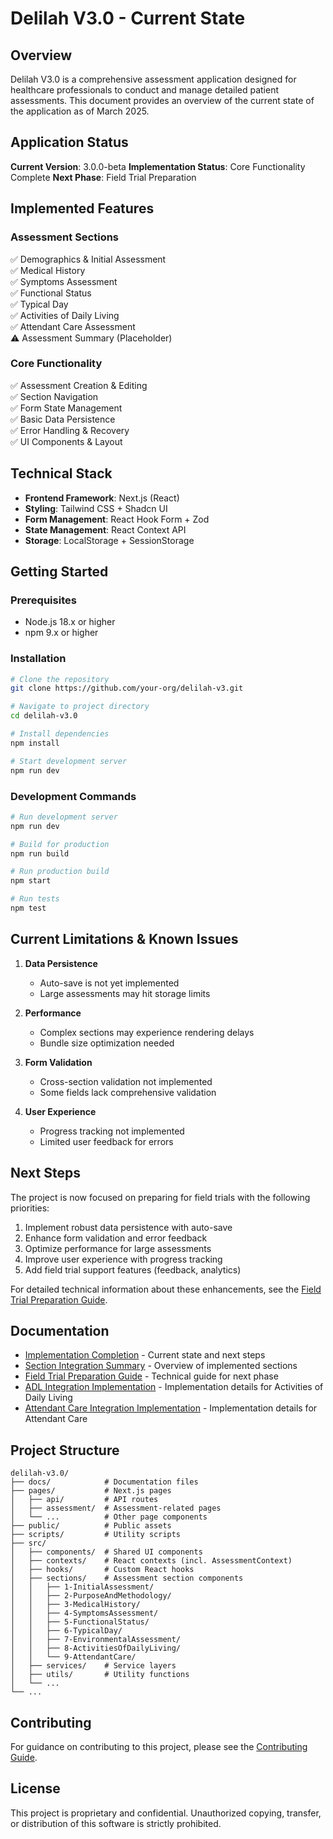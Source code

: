 # Delilah V3.0 - Current State

## Overview

Delilah V3.0 is a comprehensive assessment application designed for healthcare professionals to conduct and manage detailed patient assessments. This document provides an overview of the current state of the application as of March 2025.

## Application Status

**Current Version**: 3.0.0-beta
**Implementation Status**: Core Functionality Complete
**Next Phase**: Field Trial Preparation

## Implemented Features

### Assessment Sections
✅ Demographics & Initial Assessment  
✅ Medical History  
✅ Symptoms Assessment  
✅ Functional Status  
✅ Typical Day  
✅ Activities of Daily Living  
✅ Attendant Care Assessment  
⚠️ Assessment Summary (Placeholder)  

### Core Functionality
✅ Assessment Creation & Editing  
✅ Section Navigation  
✅ Form State Management  
✅ Basic Data Persistence  
✅ Error Handling & Recovery  
✅ UI Components & Layout  

## Technical Stack

- **Frontend Framework**: Next.js (React)
- **Styling**: Tailwind CSS + Shadcn UI
- **Form Management**: React Hook Form + Zod
- **State Management**: React Context API
- **Storage**: LocalStorage + SessionStorage

## Getting Started

### Prerequisites
- Node.js 18.x or higher
- npm 9.x or higher

### Installation
```bash
# Clone the repository
git clone https://github.com/your-org/delilah-v3.git

# Navigate to project directory
cd delilah-v3.0

# Install dependencies
npm install

# Start development server
npm run dev
```

### Development Commands
```bash
# Run development server
npm run dev

# Build for production
npm run build

# Run production build
npm start

# Run tests
npm test
```

## Current Limitations & Known Issues

1. **Data Persistence**
   - Auto-save is not yet implemented
   - Large assessments may hit storage limits

2. **Performance**
   - Complex sections may experience rendering delays
   - Bundle size optimization needed

3. **Form Validation**
   - Cross-section validation not implemented
   - Some fields lack comprehensive validation

4. **User Experience**
   - Progress tracking not implemented
   - Limited user feedback for errors

## Next Steps

The project is now focused on preparing for field trials with the following priorities:

1. Implement robust data persistence with auto-save
2. Enhance form validation and error feedback
3. Optimize performance for large assessments
4. Improve user experience with progress tracking
5. Add field trial support features (feedback, analytics)

For detailed technical information about these enhancements, see the [Field Trial Preparation Guide](./FIELD_TRIAL_PREPARATION_GUIDE.md).

## Documentation

- [Implementation Completion](./IMPLEMENTATION_COMPLETION.md) - Current state and next steps
- [Section Integration Summary](./SECTION_INTEGRATION_SUMMARY.md) - Overview of implemented sections
- [Field Trial Preparation Guide](./FIELD_TRIAL_PREPARATION_GUIDE.md) - Technical guide for next phase
- [ADL Integration Implementation](./ADL_INTEGRATION_IMPLEMENTATION.md) - Implementation details for Activities of Daily Living
- [Attendant Care Integration Implementation](./ATTENDANT_CARE_INTEGRATION_IMPLEMENTATION.md) - Implementation details for Attendant Care

## Project Structure

```
delilah-v3.0/
├── docs/            # Documentation files
├── pages/           # Next.js pages
│   ├── api/         # API routes
│   ├── assessment/  # Assessment-related pages
│   └── ...          # Other page components
├── public/          # Public assets
├── scripts/         # Utility scripts
├── src/
│   ├── components/  # Shared UI components
│   ├── contexts/    # React contexts (incl. AssessmentContext)
│   ├── hooks/       # Custom React hooks
│   ├── sections/    # Assessment section components
│   │   ├── 1-InitialAssessment/
│   │   ├── 2-PurposeAndMethodology/
│   │   ├── 3-MedicalHistory/
│   │   ├── 4-SymptomsAssessment/
│   │   ├── 5-FunctionalStatus/
│   │   ├── 6-TypicalDay/
│   │   ├── 7-EnvironmentalAssessment/
│   │   ├── 8-ActivitiesOfDailyLiving/
│   │   └── 9-AttendantCare/
│   ├── services/    # Service layers
│   ├── utils/       # Utility functions
│   └── ...
└── ...
```

## Contributing

For guidance on contributing to this project, please see the [Contributing Guide](./CONTRIBUTING.md).

## License

This project is proprietary and confidential. Unauthorized copying, transfer, or distribution of this software is strictly prohibited.

